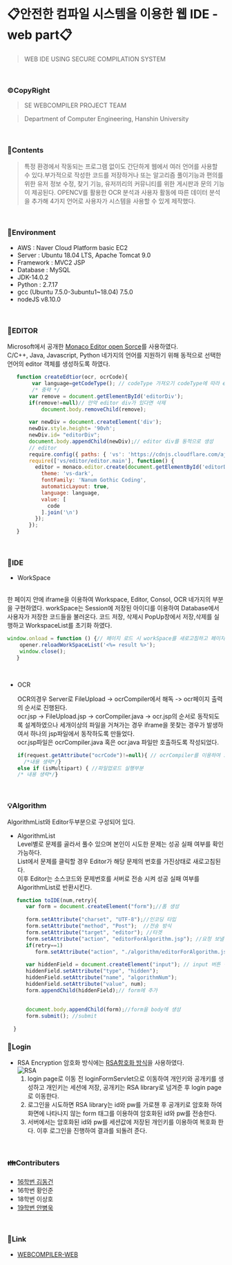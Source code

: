 # 📋안전한 컴파일 시스템을 이용한 웹 IDE - web part📋

> WEB IDE USING SECURE COMPILATION SYSTEM

<br>

### ©CopyRight

> SE WEBCOMPILER PROJECT TEAM

> Department of Computer Engineering, Hanshin University

<br>

### 📒Contents
> 특정 환경에서 작동되는 프로그램 없이도 간단하게 웹에서 여러 언어를 사용할 수 있다.부가적으로 작성한 코드를 저장하거나 또는 알고리즘 풀이기능과 편의를 위한 유저 정보 수정, 찾기 기능, 유저끼리의 커뮤니티를 위한 게시판과 문의 기능이 제공된다. OPENCV를 활용한 OCR 분석과 사용자 활동에 따른 데이터 분석을 추가해 4가지 언어로 사용자가 시스템을 사용할 수 있게 제작했다. 

<br>

### 🔧Environment
  - AWS : Naver Cloud Platform basic EC2
  - Server : Ubuntu 18.04 LTS, Apache Tomcat 9.0
  - Framework : MVC2 JSP
  - Database : MySQL
  - JDK-14.0.2
  - Python : 2.7.17
  - gcc (Ubuntu 7.5.0-3ubuntu1~18.04) 7.5.0
  - nodeJS v8.10.0

<br>

### 📑EDITOR
 Microsoft에서 공개한 [Monaco Editor open Sorce](https://microsoft.github.io/monaco-editor/)를 사용하였다.  
 C/C++, Java, Javascript, Python 네가지의 언어를 지원하기 위해 동적으로 선택한 언어의 editor 객체를 생성하도록 하였다.  
 ```javascript
    function createEdtior(ocr, ocrCode){
         var language=getCodeType(); // codeType 가져오기 codeType에 따라 editor의 언어 설정이 바뀜
         /* 중략 */
		var remove = document.getElementById('editorDiv');
		if(remove!=null)// 만약 editor div가 있다면 삭제
			document.body.removeChild(remove);
		
   	    var newDiv = document.createElement('div');
   	    newDiv.style.height= '90vh';
   	 	newDiv.id= "editorDiv";
   	    document.body.appendChild(newDiv);// editor div를 동적으로 생성
   	    // editor
        require.config({ paths: { 'vs': 'https://cdnjs.cloudflare.com/ajax/libs/monaco-editor/0.16.2/min/vs' }});
        require(['vs/editor/editor.main'], function() {
          editor = monaco.editor.create(document.getElementById('editorDiv'), {
            theme: 'vs-dark',
            fontFamily: 'Nanum Gothic Coding',
            automaticLayout: true,
            language: language,
            value: [
              code
            ].join('\n')
          });
        });
    }
```
<br>

### 🔨IDE
* WorkSpace
<br> 
 한 페이지 안에 iframe을 이용하여 Workspace, Editor, Consol, OCR 네가지의 부분을 구현하였다.  
 workSpace는 Session에 저장된 아이디를 이용하여 Database에서 사용자가 저장한 코드들을 불러온다.  
 코드 저장, 삭제시 PopUp창에서 저장,삭제를 실행하고 WorkspaceList를 초기화 하였다.  
 
 ```javascript
 window.onload = function () {// 페이지 로드 시 workSpace를 새로고침하고 페이지를 닫음
	 opener.reloadWorkSpaceList('<%= result %>');
	 window.close();
	}
```
<br>

* OCR  

  OCR의경우 Server로 FileUpload -> ocrCompiler에서 해독 -> ocr페이지 출력의 순서로 진행된다.  
  ocr.jsp -> FileUpload.jsp -> corCompiler.java -> ocr.jsp의 순서로 동작되도록 설계하였으나 세개이상의 파일을 거쳐가는 경우 iframe을 못찾는 경우가 발생하여서 하나의 jsp파일에서 동작하도록 만들었다.  
  ocr.jsp파일은 ocrCompiler.java 혹은 ocr.java 파일만 호출하도록 작성되었다.
  ```javascript
  if(request.getAttribute("ocrCode")!=null){ // ocrCompiler를 이용하여 코드 추출후 출력 부분
    /*내용 생략*/}
  else if (isMultipart) { //파일업로드 실행부분
  /* 내용 생략*/}
<br>

### 💡Algorithm
 AlgorithmList와 Editor두부분으로 구성되어 있다.
 * AlgorithmList  
 Level별로 문제를 골라서 풀수 있으며 본인이 시도한 문제는 성공 실패 여부를 확인 가능하다.  
 List에서 문제를 클릭할 경우 Editor가 해당 문제의 번호를 가진상태로 새로고침된다.  
 이후 Editor는 소스코드와 문제번호를 서버로 전송 시켜 성공 실패 여부를 AlgorithmList로 반환시킨다. 
 ```javascript
    function toIDE(num,retry){
       var form = document.createElement("form");//폼 생성
          
       form.setAttribute("charset", "UTF-8");//인코딩 타입
       form.setAttribute("method", "Post");  //전송 방식
       form.setAttribute("target", "editor"); //타겟
       form.setAttribute("action", "editorForAlgorithm.jsp"); //요청 보낼 주소
       if(retry==1)
          form.setAttribute("action", "./algorithm/editorForAlgorithm.jsp"); //요청 보낼 주소
       
       var hiddenField = document.createElement("input"); // input 버튼 생성
       hiddenField.setAttribute("type", "hidden");
       hiddenField.setAttribute("name", "algorithmNum");
       hiddenField.setAttribute("value", num);
       form.appendChild(hiddenField);// form에 추가
              
       
       document.body.appendChild(form);//form을 body에 생성
       form.submit(); //submit
      
   }
```

### 🔐Login
* RSA Encryption
  암호화 방식에는 [RSA함호화 방식](https://namu.wiki/w/RSA%20%EC%95%94%ED%98%B8%ED%99%94)을 사용하였다.  
![RSA](https://user-images.githubusercontent.com/67648064/103686081-9d416580-4fd1-11eb-9006-cba38255b9f3.png) 
  1. login page로 이동 전 loginFormServlet으로 이동하여 개인키와 공개키를 생성하고 개인키는 세션에 저장, 공개키는 RSA library로 넘겨준 후 login page로 이동한다.  
  2. 로그인을 시도하면 RSA library는 id와 pw를 가로챈 후 공개키로 암호화 하여 화면에 나타나지 않는 form 태그를 이용하여 암호화된 id와 pw를 전송한다.
  3. 서버에서는 암호화된 id와 pw를 세션값에 저장된 개인키를 이용하여 복호화 한다. 이후 로그인을 진행하여 결과를 되돌려 준다.
  
<br>

### 👪Contributers

- [16학번 김동건](https://github.com/DongGeon0908)
- 16학번 황인준
- 18학번 이상호
- [19학번 안병욱](https://github.com/uuuugi)

<br>

### 🔗Link
- [WEBCOMPILER-WEB](https://github.com/SE-LAB-IDE/WEBCOMPILER-WEB)
